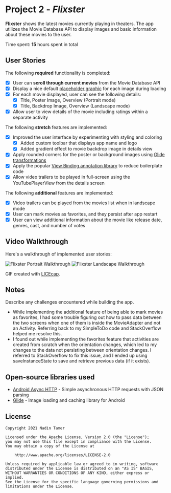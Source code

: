 # Project 2 - *Flixster*

**Flixster** shows the latest movies currently playing in theaters. The app utilizes the Movie Database API to display images and basic information about these movies to the user.

Time spent: **15** hours spent in total

## User Stories

The following **required** functionality is completed:

* [X] User can **scroll through current movies** from the Movie Database API
* [X] Display a nice default [placeholder graphic](https://guides.codepath.org/android/Displaying-Images-with-the-Glide-Library#advanced-usage) for each image during loading
* [X] For each movie displayed, user can see the following details:
  * [X] Title, Poster Image, Overview (Portrait mode)
  * [X] Title, Backdrop Image, Overview (Landscape mode)
* [X] Allow user to view details of the movie including ratings within a separate activity

The following **stretch** features are implemented:

* [X] Improved the user interface by experimenting with styling and coloring
  * [X] Added custom toolbar that displays app name and logo
  * [X] Added gradient effect to movie backdrop image in details view
* [X] Apply rounded corners for the poster or background images using [Glide transformations](https://guides.codepath.org/android/Displaying-Images-with-the-Glide-Library#transformations)
* [X] Apply the popular [View Binding annotation library](http://guides.codepath.org/android/Reducing-View-Boilerplate-with-ViewBinding) to reduce boilerplate code
* [X] Allow video trailers to be played in full-screen using the YouTubePlayerView from the details screen

The following **additional** features are implemented:

* [X] Video trailers can be played from the movies list when in landscape mode
* [X] User can mark movies as favorites, and they persist after app restart
* [X] User can view additional information about the movie like release date, genres, cast, and number of votes

## Video Walkthrough

Here's a walkthrough of implemented user stories:

<img src='https://i.imgur.com/9uEVPPw.gif' title='Flixster Portrait Walkthrough' width='' alt='Flixster Portrait Walkthrough' />
<img src='https://i.imgur.com/QJKgFAO.gif' title='Flixster Landscape Walkthrough' width='' alt='Flixster Landscape Walkthrough' />

GIF created with [LICEcap](https://www.cockos.com/licecap/).

## Notes

Describe any challenges encountered while building the app.

* While implementing the additional feature of being able to mark movies as favorites, I had some trouble figuring out how to pass data between the two screens when one of them is inside the MovieAdapter and not an Activity. Referring back to my SimpleToDo code and StackOverflow helped me resolve this.
* I found out while implementing the favorites feature that activities are created from scratch when the orientation changes, which led to my changes to the data not persisting between orientation changes. I referred to StackOverflow to fix this issue, and I ended up using saveInstanceState to save and retrieve previous data (if it exists).

## Open-source libraries used

- [Android Async HTTP](https://github.com/loopj/android-async-http) - Simple asynchronous HTTP requests with JSON parsing
- [Glide](https://github.com/bumptech/glide) - Image loading and caching library for Android

## License

    Copyright 2021 Nadin Tamer

    Licensed under the Apache License, Version 2.0 (the "License");
    you may not use this file except in compliance with the License.
    You may obtain a copy of the License at

        http://www.apache.org/licenses/LICENSE-2.0

    Unless required by applicable law or agreed to in writing, software
    distributed under the License is distributed on an "AS IS" BASIS,
    WITHOUT WARRANTIES OR CONDITIONS OF ANY KIND, either express or implied.
    See the License for the specific language governing permissions and
    limitations under the License.
